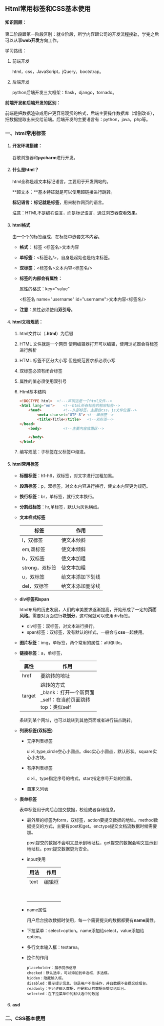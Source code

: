 ## Html常用标签和CSS基本使用

#### 知识回顾：

第二阶段跟第一阶段区别：就业阶段，所学内容跟公司的开发流程接轨，学完之后可以从事**web开发**方向工作。

学习路线：

1. 前端开发

    html，css，JavaScript，jQuery，bootstrap。

2. 后端开发

    python后端开发三大框架：flask，django，tornado。

**前端开发和后端开发的区别：**

前端是把数据渲染成用户更容易观赏的格式，后端主要操作数据库（增删改查），把数据提取出来交给前端。后端开发的主要语言有：python，java，php等。

### 一、html常用标签

1. #### **开发环境搭建：**

    谷歌浏览器和**pycharm**进行开发。

2. #### **什么是html？**

    html全称是超文本标记语言，主要用于开发网站的。

    **超文本：**基本特征就是可以使用超链接进行跳转。

    **标记语言：**标记就是**标签**，用来制作网页的语言。

    注意：HTML不是编程语言，而是标记语言，通过浏览器查看效果。

3. #### html格式

    由一个个的标签组成，在标签中嵌套文本内容。

    - **格式**： 标签 <标签名>文本内容

    - **单标签**：<标签名/>，自身是起始也是结束标签。

    - **双标签**：<标签名>文本内容<标签名/>

    - **标签的内部会有属性：**

        属性的格式：key="value"

        <标签名 name="username" id="username">文本内容<标签名/>

    - **注意**：属性必须使用**双引号**。

4. #### html文档规范：

    1. html文件以（**.html**）为后缀

    2. HTML 文件就是一个网页 使用编辑器打开可以编辑，使用浏览器会将标签进行解析

    3. HTML 标签不区分大小写 但是规范要求都必须小写

    4. 双标签必须有闭合标签
    
    5. 属性的值必须使用双引号
    
    6. Html基本结构
    
        ```html
        <!DOCTYPE html>  <!---声明这是一个html文件-->
        <html lang="en">    <!--html所有标签的祖宗标签-->
            <head>          <!--头部标签，主要放css，js文件位置-->
                <meta charset="UTF-8"> <!--单标签-->
                <title>Title</title>   <!--双标签-->
        </head>
            <body>          <!--主要内容放置区-->
        
            </body>
        </html>
        ```
    
    7. 编写规范：子标签在父标签中缩进。
    
5. #### html常用标签

    - **标题标签**：h1-h6，双标签，对文字进行加粗加黑。

    - **段落标签**：p，双标签，对文本内容进行换行，使文本内容更为规范。

    - **换行标签**：br，单标签，就行文本换行。

    - **分割线标签**：hr,单标签，默认为灰色横线。

    - **文本样式标签**

        | 标签           | 作用             |
        | -------------- | ---------------- |
        | i，双标签      | 使文本倾斜       |
        | em,双标签      | 使文本倾斜       |
        | b，双标签      | 使文本加粗       |
        | strong，双标签 | 使文本加粗       |
        | u，双标签      | 给文本添加下划线 |
        | del，双标签    | 给文本添加删除线 |

    - **div标签和span**

        html布局的历史发展，人们的审美要求逐渐提高，开始形成了一定的**页面风格**。需要对页面进行**块划分**，这时候就可以使用div标签。

        - div标签：双标签，对文本进行换行。
        - span标签：双标签，没有默认的样式，一般会与**css**一起使用。

    - **图片标签**：img，单标签，两个常用的属性：alt和title。

    - **链接标签**：a，单标签，

        | 属性   | 作用                                                         |
        | ------ | ------------------------------------------------------------ |
        | href   | 要跳转的地址                                                 |
        | target | 跳转的方式<br />_blank：打开一个新页面<br />_self：在当前页面跳转<br />top：类似self |

        条转到某个网址，也可以跳转到其他页面或者进行锚点跳转。

    - **列表标签(双标签)**

        - 无序列表标签

            ul>li,type,circle空心小圆点。disc实心小圆点，默认形状。square实心小方块。

        - 有序列表标签

            ol>li。type指定序号的格式，start指定序号开始的位置。

        - 自定义列表

            

    - **表单标签**

        表单标签用于向后台提交数据，校验或者存储信息。

        - 最外层的标签为form，双标签，action要提交数据的地址。method数据提交的方式，主要有post和get。enctype提交文档流数据时候需要加。

            post提交的数据不会明文显示到地址栏，get提交的数据会明文显示到地址栏。post提交数据更为安全。

        - input使用

            | 用法 | 作用   |
            | ---- | ------ |
            | text | 编辑框 |
            |      |        |
            |      |        |
            |      |        |
            |      |        |
            |      |        |
            |      |        |
            |      |        |
            |      |        |

        - name属性

            用户后台接收数据时使用，每一个需要提交的数据都要有**name**属性。

        - 下拉菜单：select>option。name添加给select，value添加给option。

        - 多行文本输入框：textarea。

        - 控件的作用

            ```
            placeholder：展示提示信息
            checked：默认选中，可以添加到单选框，多选框。
            hidden：隐藏输入框。
            disabled：展示提示信息，但是用户不能操作，并且数据不会提交给后台。
            readonly：不允许输入数据，但是默认的数据会提交给后台。
            selected：在下拉菜单中的默认选中的数据
            ```

6. #### asd

### 二、CSS基本使用


